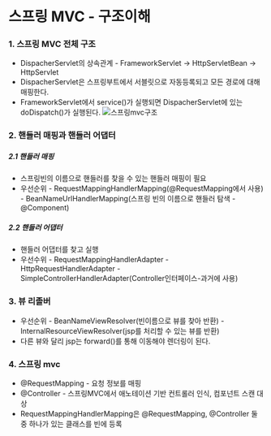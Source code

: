 # 스프링 MVC - 구조이해
### 1. 스프링 MVC 전체 구조
+ DispacherServlet의 상속관계 - FrameworkServlet -> HttpServletBean -> HttpServlet
+ DispacherServlet은 스프링부트에서 서블릿으로 자동등록되고 모든 경로에 대해 매핑한다.
+ FrameworkServlet에서 service()가 실행되면 DispacherServlet에 있는 doDispatch()가 실행된다.
![스프링mvc구조](https://github.com/jonghunbaek/spring-mvc1-servlet/assets/107451991/22985373-e676-439c-95f5-b77969c99899)

### 2. 핸들러 매핑과 핸들러 어댑터
##### 2.1 핸들러 매핑 
+ 스프링빈의 이름으로 핸들러를 찾을 수 있는 핸들러 매핑이 필요
+ 우선순위 - RequestMappingHandlerMapping(@RequestMapping에서 사용) - BeanNameUrlHandlerMapping(스프링 빈의 이름으로 핸들러 탐색 - @Component)

##### 2.2 핸들러 어댑터
+ 핸들러 어댑터를 찾고 실행
+ 우선수위 - RequestMappingHandlerAdapter - HttpRequestHandlerAdapter - SimpleControllerHandlerAdapter(Controller인터페이스-과거에 사용)

### 3. 뷰 리졸버
+ 우선순위 - BeanNameViewResolver(빈이름으로 뷰를 찾아 반환) - InternalResourceViewResolver(jsp를 처리할 수 있는 뷰를 반환)
+ 다른 뷰와 달리 jsp는 forward()를 통해 이동해야 렌더링이 된다. 

### 4. 스프링 mvc
+ @RequestMapping - 요청 정보를 매핑
+ @Controller - 스프링MVC에서 애노테이션 기반 컨트롤러 인식, 컴포넌트 스캔 대상
+ RequestMappingHandlerMapping은 @RequestMapping, @Controller 둘중 하나가 있는 클래스를 빈에 등록